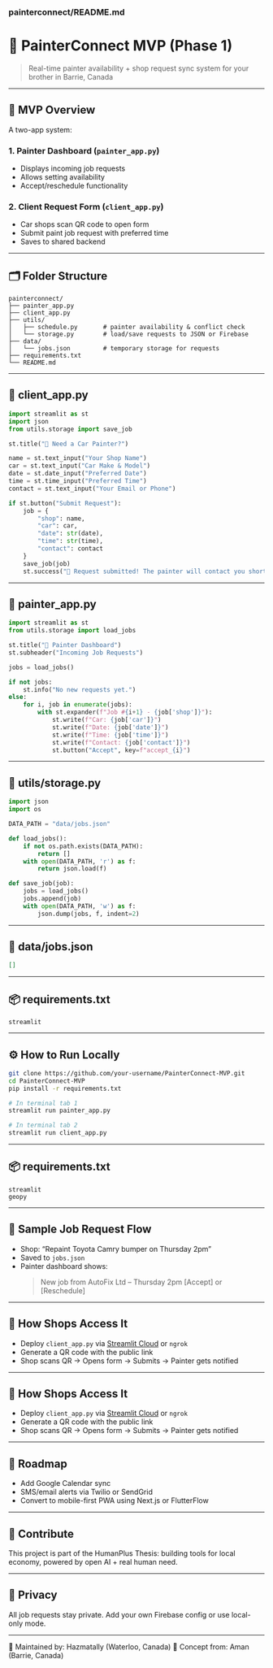 ### painterconnect/README.md
# 🎨 PainterConnect MVP (Phase 1)

> Real-time painter availability + shop request sync system for your brother in Barrie, Canada

---

## 🔧 MVP Overview
A two-app system:

### 1. **Painter Dashboard** (`painter_app.py`)
- Displays incoming job requests
- Allows setting availability
- Accept/reschedule functionality

### 2. **Client Request Form** (`client_app.py`)
- Car shops scan QR code to open form
- Submit paint job request with preferred time
- Saves to shared backend

---

## 🗂️ Folder Structure
```
painterconnect/
├── painter_app.py
├── client_app.py
├── utils/
│   ├── schedule.py       # painter availability & conflict check
│   └── storage.py        # load/save requests to JSON or Firebase
├── data/
│   └── jobs.json         # temporary storage for requests
├── requirements.txt
└── README.md
```

---

## 📄 client_app.py
```python
import streamlit as st
import json
from utils.storage import save_job

st.title("🔧 Need a Car Painter?")

name = st.text_input("Your Shop Name")
car = st.text_input("Car Make & Model")
date = st.date_input("Preferred Date")
time = st.time_input("Preferred Time")
contact = st.text_input("Your Email or Phone")

if st.button("Submit Request"):
    job = {
        "shop": name,
        "car": car,
        "date": str(date),
        "time": str(time),
        "contact": contact
    }
    save_job(job)
    st.success("🎉 Request submitted! The painter will contact you shortly.")
```

---

## 📄 painter_app.py
```python
import streamlit as st
from utils.storage import load_jobs

st.title("🎨 Painter Dashboard")
st.subheader("Incoming Job Requests")

jobs = load_jobs()

if not jobs:
    st.info("No new requests yet.")
else:
    for i, job in enumerate(jobs):
        with st.expander(f"Job #{i+1} - {job['shop']}"):
            st.write(f"Car: {job['car']}")
            st.write(f"Date: {job['date']}")
            st.write(f"Time: {job['time']}")
            st.write(f"Contact: {job['contact']}")
            st.button("Accept", key=f"accept_{i}")
```

---

## 📄 utils/storage.py
```python
import json
import os

DATA_PATH = "data/jobs.json"

def load_jobs():
    if not os.path.exists(DATA_PATH):
        return []
    with open(DATA_PATH, 'r') as f:
        return json.load(f)

def save_job(job):
    jobs = load_jobs()
    jobs.append(job)
    with open(DATA_PATH, 'w') as f:
        json.dump(jobs, f, indent=2)
```

---

## 📄 data/jobs.json
```json
[]
```

---

## 📦 requirements.txt
```
streamlit
```

---


## ⚙️ How to Run Locally
```bash
git clone https://github.com/your-username/PainterConnect-MVP.git
cd PainterConnect-MVP
pip install -r requirements.txt

# In terminal tab 1
streamlit run painter_app.py

# In terminal tab 2
streamlit run client_app.py
```

---

## 📦 requirements.txt
```
streamlit
geopy
```

---

## 🧪 Sample Job Request Flow
- Shop: “Repaint Toyota Camry bumper on Thursday 2pm”
- Saved to `jobs.json`
- Painter dashboard shows:
  > New job from AutoFix Ltd – Thursday 2pm
  > [Accept] or [Reschedule]

---


## 📱 How Shops Access It
- Deploy `client_app.py` via [Streamlit Cloud](https://share.streamlit.io) or `ngrok`
- Generate a QR code with the public link
- Shop scans QR → Opens form → Submits → Painter gets notified

---

## 📱 How Shops Access It
- Deploy `client_app.py` via [Streamlit Cloud](https://share.streamlit.io) or `ngrok`
- Generate a QR code with the public link
- Shop scans QR → Opens form → Submits → Painter gets notified

---

## 📍 Roadmap
- Add Google Calendar sync
- SMS/email alerts via Twilio or SendGrid
- Convert to mobile-first PWA using Next.js or FlutterFlow

---

## 🤝 Contribute
This project is part of the HumanPlus Thesis: building tools for local economy, powered by open AI + real human need.

---

## 🔐 Privacy
All job requests stay private. Add your own Firebase config or use local-only mode.

---

🧠 Maintained by: Hazmatally (Waterloo, Canada)
🧠 Concept from: Aman (Barrie, Canada)

